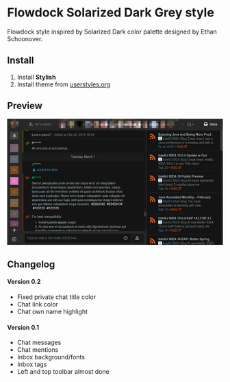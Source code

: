 # Flowdock Solarized Dark Grey style

Flowdock style inspired by Solarized Dark color palette designed by Ethan Schoonover.

## Install

1. Install **Stylish**
2. Install theme from [userstyles.org](https://userstyles.org/styles/125297/flowdock-solarized-dark-grey)

## Preview

![Flowdock Solarized Dark Grey preview](https://raw.githubusercontent.com/ristomatti/flowdock-solarized-dark/master/example-screenshot.jpg)

## Changelog

#### Version 0.2
* Fixed private chat title color
* Chat link color
* Chat own name highlight

#### Version 0.1
* Chat messages
* Chat mentions
* Inbox background/fonts
* Inbox tags
* Left and top toolbar almost done
